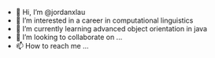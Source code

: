 - 👋 Hi, I’m @jordanxlau
- 👀 I’m interested in a career in computational linguistics
- 🌱 I’m currently learning advanced object orientation in java
- 💞️ I’m looking to collaborate on ...
- 📫 How to reach me ...

<!---
jordanxlau/jordanxlau is a ✨ special ✨ repository because its `README.md` (this file) appears on your GitHub profile.
You can click the Preview link to take a look at your changes.
--->

